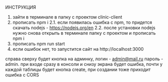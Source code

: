 ИНСТРУКЦИЯ

1. зайти в терминале в папку с проектом clinic-client
2. прописать npm i 
2.1. если появилась ошибка с npm, то придется скачать nodejs - https://nodejs.org/en
2.2. после установки nodejs нужно снова открыть в терминале папку с проектом и прописать npm i
3. прописать npm run start 
4. если ошибок нет, то запустится сайт на http://localhost:3000 

справа сверху будет кнопка на админку, логин - admin@mail.ru пароль - admin. 
при входе сразу в консоли и снизу экрана будет ошибка, почти у каждой таблицы будет кнопка create, при создании тоже приходит ошибка с CORS   